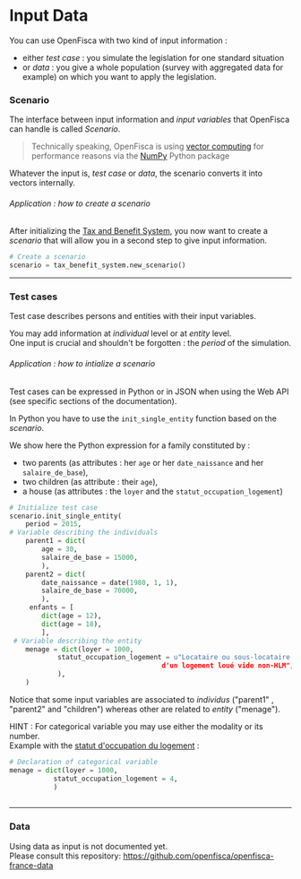 # Input Data

  You can use OpenFisca with two kind of input information :
  - either *test case* : you simulate the legislation for one standard situation
  - or *data* : you give a whole population (survey with aggregated data for example) on which you want to apply the legislation. 

### Scenario

The interface between input information and *input variables* that OpenFisca can handle is called *Scenario*.

> Technically speaking, OpenFisca is using [vector computing](thinking-in-vectors.md) for performance reasons via the [NumPy](http://www.numpy.org/) Python package

Whatever the input is, *test case* or *data*, the scenario converts it into vectors internally.

###### Application : how to create a scenario

After initializing the [Tax and Benefit System](tax_and_benefit_system.md), you now want to create a *scenario* that will allow you in a second step to give input information.

```python
# Create a scenario
scenario = tax_benefit_system.new_scenario()

```
---

### Test cases 

Test case describes persons and entities with their input variables.

You may add information at *individual* level or at *entity* level.  
One input is crucial and shouldn't be forgotten : the *period* of the simulation.

###### Application : how to intialize a scenario
Test cases can be expressed in Python or in JSON when using the Web API (see specific sections of the documentation).

In Python you have to use the `init_single_entity` function based on the *scenario*.

We show here the Python expression for a family constituted by :
- two parents (as attributes : her `age` or her `date_naissance` and her `salaire_de_base`),
- two children (as attribute : their `age`),
- a house (as attributes : the `loyer` and the `statut_occupation_logement`)

```python
# Initialize test case
scenario.init_single_entity(
    period = 2015, 
# Variable describing the individuals
    parent1 = dict(
        age = 30,
        salaire_de_base = 15000,
        ),
    parent2 = dict(
        date_naissance = date(1980, 1, 1),
        salaire_de_base = 70000,
        ),
     enfants = [
        dict(age = 12),
        dict(age = 18),
        ],
 # Variable describing the entity
    menage = dict(loyer = 1000,
            statut_occupation_logement = u"Locataire ou sous-locataire 
                                      d'un logement loué vide non-HLM",
            ),
    )
   ```

Notice that some input variables are associated to *individus* ("parent1" , "parent2" and "children") whereas other are related to *entity* ("menage").



HINT : For categorical variable you may use either the modality or its number.   
Example with the [statut d'occupation du logement](https://legislation.openfisca.fr/variables/statut_occupation_logement) :
 ``` python
 # Declaration of categorical variable
 menage = dict(loyer = 1000,
            statut_occupation_logement = 4,
            )
            
```
---

### Data
Using data as input is not documented yet.    
Please consult this repository:
https://github.com/openfisca/openfisca-france-data